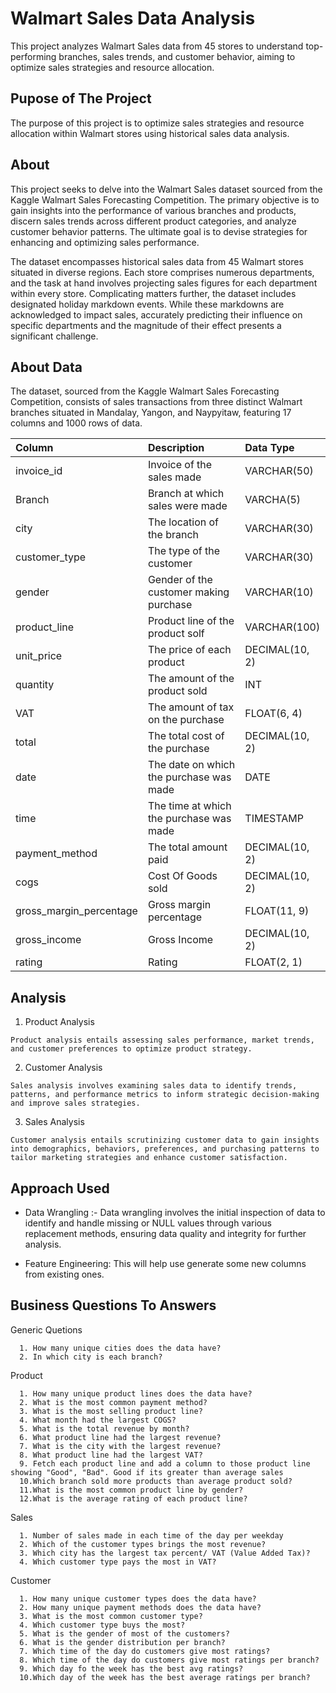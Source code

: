 
# Walmart Sales Data Analysis
This project analyzes Walmart Sales data from 45 stores to understand top-performing branches, sales trends, and customer behavior, aiming to optimize sales strategies and resource allocation. 



## Pupose of The Project
The purpose of this project is to optimize sales strategies and resource allocation within Walmart stores using historical sales data analysis.
## About
This project seeks to delve into the Walmart Sales dataset sourced from the Kaggle Walmart Sales Forecasting Competition. The primary objective is to gain insights into the performance of various branches and products, discern sales trends across different product categories, and analyze customer behavior patterns. The ultimate goal is to devise strategies for enhancing and optimizing sales performance.

The dataset encompasses historical sales data from 45 Walmart stores situated in diverse regions. Each store comprises numerous departments, and the task at hand involves projecting sales figures for each department within every store. Complicating matters further, the dataset includes designated holiday markdown events. While these markdowns are acknowledged to impact sales, accurately predicting their influence on specific departments and the magnitude of their effect presents a significant challenge.
## About Data
The dataset, sourced from the Kaggle Walmart Sales Forecasting Competition, consists of sales transactions from three distinct Walmart branches situated in Mandalay, Yangon, and Naypyitaw, featuring 17 columns and 1000 rows of data.






| Column  | Description      | Data Type              |
| :-------- | :------- | :------------------------- |
| invoice_id | Invoice of the sales made | VARCHAR(50)|
|Branch    |Branch at which sales were made|VARCHA(5)|
|city|The location of the branch|VARCHAR(30)|
|customer_type|The type of the customer|VARCHAR(30)|
|gender|Gender of the customer making purchase|VARCHAR(10)|
|product_line|Product line of the product solf|VARCHAR(100)|
|unit_price|The price of each product|DECIMAL(10, 2)|
|quantity|The amount of the product sold|INT|
|VAT|The amount of tax on the purchase|	FLOAT(6, 4)|
|total|The total cost of the purchase|DECIMAL(10, 2)|
|date|	The date on which the purchase was made|DATE|
|time|The time at which the purchase was made|	TIMESTAMP|
|payment_method|The total amount paid|DECIMAL(10, 2)|
|cogs|Cost Of Goods sold|	DECIMAL(10, 2)|
|gross_margin_percentage|	Gross margin percentage	|FLOAT(11, 9)|
|gross_income	|Gross Income	|DECIMAL(10, 2)|
|rating|	Rating|	FLOAT(2, 1)







## Analysis


  1)  Product Analysis

    Product analysis entails assessing sales performance, market trends, and customer preferences to optimize product strategy.

  2) Customer Analysis

    Sales analysis involves examining sales data to identify trends, patterns, and performance metrics to inform strategic decision-making and improve sales strategies.

  3) Sales Analysis

    Customer analysis entails scrutinizing customer data to gain insights into demographics, behaviors, preferences, and purchasing patterns to tailor marketing strategies and enhance customer satisfaction.










## Approach Used



- Data Wrangling :- Data wrangling involves the initial inspection of data to identify and handle missing or NULL values through various replacement methods, ensuring data quality and integrity for further analysis.


- Feature Engineering: This will help use generate some new columns from existing ones.


## Business Questions To Answers 

Generic Quetions

      1. How many unique cities does the data have?
      2. In which city is each branch?



Product

      1. How many unique product lines does the data have?
      2. What is the most common payment method?
      3. What is the most selling product line?
      4. What month had the largest COGS?
      5. What is the total revenue by month?
      6. What product line had the largest revenue?
      7. What is the city with the largest revenue?
      8. What product line had the largest VAT?
      9. Fetch each product line and add a column to those product line showing "Good", "Bad". Good if its greater than average sales
      10.Which branch sold more products than average product sold?
      11.What is the most common product line by gender?
      12.What is the average rating of each product line?

Sales 
      
      1. Number of sales made in each time of the day per weekday
      2. Which of the customer types brings the most revenue?
      3. Which city has the largest tax percent/ VAT (Value Added Tax)?
      4. Which customer type pays the most in VAT?

Customer

      1. How many unique customer types does the data have?
      2. How many unique payment methods does the data have?
      3. What is the most common customer type?
      4. Which customer type buys the most?
      5. What is the gender of most of the customers?
      6. What is the gender distribution per branch?
      7. Which time of the day do customers give most ratings?
      8. Which time of the day do customers give most ratings per branch?
      9. Which day fo the week has the best avg ratings?
      10.Which day of the week has the best average ratings per branch?




